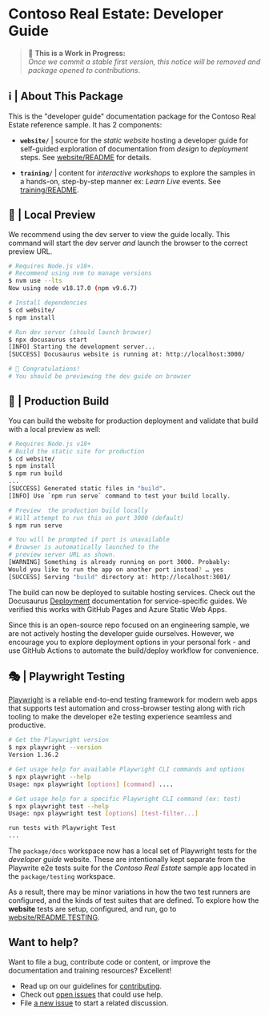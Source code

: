 # Contoso Real Estate: Developer Guide

> 🚧 **This is a Work in Progress:** <br/>
_Once we commit a stable first version, this notice will be removed and package opened to contributions_.

## ℹ️ | About This Package 

This is the "developer guide" documentation package for the Contoso Real Estate reference sample. It has 2 components:

 - **`website/`** | source for the _static website_ hosting a developer guide for self-guided exploration of documentation from _design_ to _deployment_ steps. See [website/README](website/README.md) for details.
 
 - **`training/`** | content for _interactive workshops_ to explore the samples in a hands-on, step-by-step manner ex: _Learn Live_ events. See [training/README](website/README.md).
 

## 🚀 | Local Preview

We recommend using the dev server to view the guide locally. This command will start the dev server _and_ launch the browser to the correct preview URL.

```bash
# Requires Node.js v18+.
# Recommend using nvm to manage versions
$ nvm use --lts
Now using node v18.17.0 (npm v9.6.7)

# Install dependencies
$ cd website/
$ npm install

# Run dev server (should launch browser)
$ npx docusaurus start
[INFO] Starting the development server...
[SUCCESS] Docusaurus website is running at: http://localhost:3000/

# 🚀 Congratulations! 
# You should be previewing the dev guide on browser
```

## 🚀 | Production Build

You can build the website for production deployment and validate that build with a local preview as well:

```bash
# Requires Node.js v18+ 
# Build the static site for production
$ cd website/
$ npm install
$ npm run build
...
[SUCCESS] Generated static files in "build".
[INFO] Use `npm run serve` command to test your build locally.

# Preview  the production build locally
# Will attempt to run this on port 3000 (default)
$ npm run serve 

# You will be prompted if port is unavailable
# Browser is automatically launched to the 
# preview server URL as shown.
[WARNING] Something is already running on port 3000. Probably:
Would you like to run the app on another port instead? … yes
[SUCCESS] Serving "build" directory at: http://localhost:3001/
```
The build can now be deployed to suitable hosting services. Check out the Docusaurus [Deployment](https://docusaurus.io/docs/deployment) documentation for service-specific guides. We verified this works with GitHub Pages and Azure Static Web Apps.

Since this is an open-source repo focused on an engineering sample, we are not actively hosting the developer guide ourselves. However, we encourage you to explore deployment options in your personal fork - and use GitHub Actions to automate the build/deploy workflow for convenience.

## 🎭 | Playwright Testing

[Playwright](https://playwright.dev) is a reliable end-to-end testing framework for modern web apps that supports test automation and cross-browser testing along with rich tooling to make the developer e2e testing experience seamless and productive. 

```bash
# Get the Playwright version
$ npx playwright --version
Version 1.36.2

# Get usage help for available Playwright CLI commands and options
$ npx playwright --help
Usage: npx playwright [options] [command] ....

# Get usage help for a specific Playwright CLI command (ex: test)
$ npx playwright test --help
Usage: npx playwright test [options] [test-filter...] 

run tests with Playwright Test
...
```

The `package/docs` workspace now has a local set of Playwright tests for the _developer guide_ website. These are intentionally kept separate from the Playwrite e2e tests suite for the _Contoso Real Estate_ sample app located in the `package/testing` workspace. 

As a result, there may be minor variations in how the two test runners are configured, and the kinds of test suites that are defined. To explore how the **website** tests are setup, configured, and run, go to [website/README.TESTING](./website/README.TESTING.md).


## Want to help?

Want to file a bug, contribute code or content, or improve the documentation and training resources? Excellent! 
 - Read up on our guidelines for [contributing](./CONTRIBUTING.md).
 - Check out [open issues](https://github.com/Azure-Samples/contoso-real-estate/issues) that could use help.
 - File [a new issue](https://github.com/Azure-Samples/contoso-real-estate/issues/new/choose) to start a related discussion.